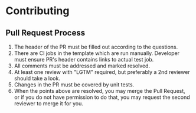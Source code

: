 # Contributing

## Pull Request Process

1. The header of the PR must be filled out according to the questions.
2. There are CI jobs in the template which are run manually. 
   Developer must ensure PR's header contains links to actual test job.
3. All comments must be addressed and marked resolved. 
4. At least one review with "LGTM" required, but preferably a 2nd reviewer should take a look.
5. Changes in the PR must be covered by unit tests.
6. When the points above are resolved, you may merge the Pull Request, or
   if you do not have permission to do that, you may request the second reviewer
   to merge it for you.
